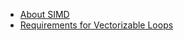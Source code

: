 
- [About SIMD](../../../../CppLearn/SIMD/simd.md)
- [Requirements for Vectorizable Loops](https://www.intel.com/content/www/us/en/developer/articles/technical/requirements-for-vectorizable-loops.html)